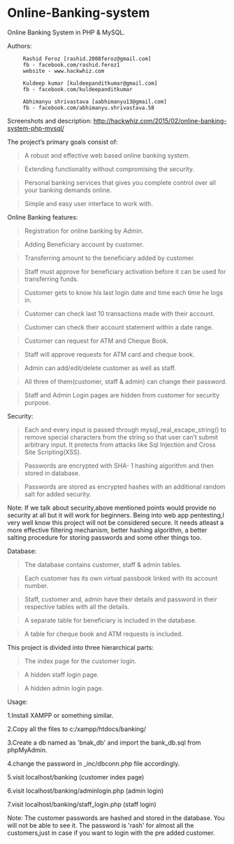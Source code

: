 # Online-Banking-system
Online Banking System in PHP & MySQL.

Authors: 
        
         Rashid Feroz [rashid.2008feroz@gmail.com]
         fb - facebook.com/rashid.feroz1
         website - www.hackwhiz.com
         
         Kuldeep kumar [kuldeepanditkumar@gmail.com]
         fb - facebook.com/kuldeepanditkumar
         
         Abhimanyu shrivastava [aabhimanyu13@gmail.com]
         fb - facebook.com/abhimanyu.shrivastava.58
         

Screenshots and description: http://hackwhiz.com/2015/02/online-banking-system-php-mysql/ 

The project’s primary goals consist of:

> A robust and effective web based online banking system.

>Extending functionality without compromising the security.

>Personal banking services that gives you complete control over all your banking demands online.

>Simple and easy user interface to work with.

Online Banking features:

>Registration for online banking by Admin.

>Adding Beneficiary account by customer.

>Transferring amount to the beneficiary added by customer.

>Staff must approve for beneficiary activation before it can be used for transferring funds.

>Customer gets to know his last login date and time each time he logs in.

>Customer can check last 10 transactions made with their account.

>Customer can check their account statement within a date range.

>Customer can request for ATM and Cheque Book.

>Staff will approve requests for ATM card and cheque book.

>Admin can add/edit/delete customer as well as staff.

>All three of them(customer, staff & admin) can change their password.

>Staff and Admin Login pages are hidden from customer for security purpose.

Security:

>Each and every input is passed through mysql_real_escape_string() to remove special characters from the string so that user can’t submit arbitrary input. It protects from attacks like Sql Injection and Cross Site Scripting(XSS).

>Passwords are encrypted with SHA- 1  hashing algorithm and then stored in database.

>Passwords are stored as encrypted hashes with an additional random salt for added security.

Note: If we talk about security,above mentioned points would provide no security at all but it will work for beginners. Being into web app pentesting,I very well know this project will not be considered secure. It needs atleast a more effective filtering mechanism, better hashing algorithm, a better salting procedure for storing passwords and some other things too.

Database:

>The database contains customer, staff & admin tables.

>Each customer has its own virtual passbook linked with its account number.

>Staff, customer and, admin have their details and password in their respective tables with all the details.

>A separate table for beneficiary is included in the database.

>A table for cheque book and ATM requests is included.


This project is divided into three hierarchical parts: 

>The index page for the customer login.

>A hidden staff login page.

>A hidden admin login page.

Usage:

1.Install XAMPP or something similar.

2.Copy all the files to c:/xampp/htdocs/banking/

3.Create a db named as 'bnak_db' and import the bank_db.sql from phpMyAdmin.

4.change the password in _inc/dbconn.php file accordingly.

5.visit localhost/banking (customer index page)

6.visit localhost/banking/adminlogin.php (admin login)

7.visit localhost/banking/staff_login.php (staff login)

Note: The customer passwords are hashed and stored in the database. You will not be able to see it.
The password is 'rash' for almost all the customers,just in case if you want to login with the pre added customer. 


